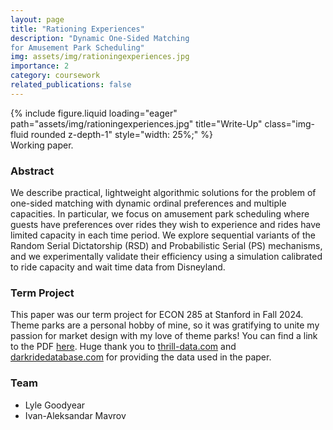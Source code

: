 ```yaml
---
layout: page
title: "Rationing Experiences"
description: "Dynamic One-Sided Matching
for Amusement Park Scheduling"
img: assets/img/rationingexperiences.jpg
importance: 2
category: coursework
related_publications: false
---
```


<div class="row">
    <div class="col-sm mt-3 mt-md-0">
        {% include figure.liquid loading="eager" path="assets/img/rationingexperiences.jpg" title="Write-Up" class="img-fluid rounded z-depth-1" style="width: 25%;" %}
    </div>
</div>
<div class="caption">
    Working paper.
</div>

### Abstract
We describe practical, lightweight algorithmic solutions for the problem of one-sided
matching with dynamic ordinal preferences and multiple capacities. In particular, we
focus on amusement park scheduling where guests have preferences over rides they
wish to experience and rides have limited capacity in each time period. We explore
sequential variants of the Random Serial Dictatorship (RSD) and Probabilistic Serial
(PS) mechanisms, and we experimentally validate their efficiency using a simulation
calibrated to ride capacity and wait time data from Disneyland.

### Term Project
This paper was our term project for ECON 285 at Stanford in Fall 2024. Theme parks are a personal hobby of mine, so it was gratifying to unite my passion for market design with my love of theme parks! You can find a link to the PDF [here](https://lylegoodyear.com/assets/pdf/ECON_285_Final_Project.pdf). Huge thank you to [thrill-data.com](https://www.thrill-data.com/) and [darkridedatabase.com](https://darkridedatabase.com/) for providing the data used in the paper.

### Team
- Lyle Goodyear
- Ivan-Aleksandar Mavrov